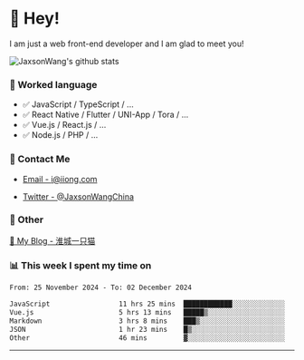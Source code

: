 # 👋 Hey!

I am just a web front-end developer and I am glad to meet you!

![JaxsonWang's github stats](https://github-readme-stats.vercel.app/api?username=JaxsonWang&&show_icons=true&&title_color=1abc9c&&icon_color=1abc9c)


### 📝 Worked language

- ✅ JavaScript / TypeScript / ...
- ✅ React Native / Flutter / UNI-App / Tora / ...
- ✅ Vue.js / React.js / ...
- ✅ Node.js / PHP / ...

### 📮 Contact Me

- [Email - i@iiong.com](mailto:i@iiong.com)

- [Twitter - @JaxsonWangChina](https://twitter.com/JaxsonWangChina)

### 🤪 Other

[📌 My Blog - 淮城一只猫](https://iiong.com)

### 📊 This week I spent my time on

<!--START_SECTION:waka-->

```txt
From: 25 November 2024 - To: 02 December 2024

JavaScript                 11 hrs 25 mins  ████████████░░░░░░░░░░░░░   47.97 %
Vue.js                     5 hrs 13 mins   █████▒░░░░░░░░░░░░░░░░░░░   21.96 %
Markdown                   3 hrs 8 mins    ███▒░░░░░░░░░░░░░░░░░░░░░   13.19 %
JSON                       1 hr 23 mins    █▒░░░░░░░░░░░░░░░░░░░░░░░   05.85 %
Other                      46 mins         ▓░░░░░░░░░░░░░░░░░░░░░░░░   03.25 %
```

<!--END_SECTION:waka-->

---
